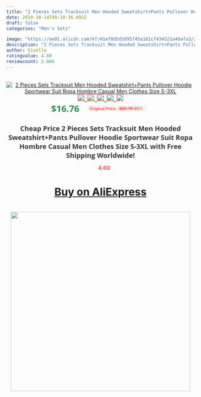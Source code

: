 ```yaml
---
title: "2 Pieces Sets Tracksuit Men Hooded Sweatshirt+Pants Pullover Hoodie Sportwear Suit Ropa Hombre Casual Men Clothes Size S-3XL"
date: 2020-10-14T08:10:36.892Z
draft: false
categories: "Men's Sets"

image: "https://ae01.alicdn.com/kf/H1ef0d5d3d95745a181cf434521a46afa3/2-Pieces-Sets-Tracksuit-Men-Hooded-Sweatshirt-Pants-Pullover-Hoodie-Sportwear-Suit-Ropa-Hombre-Casual-Men.jpg"
description: "2 Pieces Sets Tracksuit Men Hooded Sweatshirt+Pants Pullover Hoodie Sportwear Suit Ropa Hombre Casual Men Clothes Size S-3XL"
author: Giselle
ratingvalue: 4.60
reviewcount: 2.666
---
```

<br>
<div style="text-align: center;">
<a href="https://s.click.aliexpress.com/e/_9RGJ5b" target="_blank" rel="nofollow noopener noreferrer"><img alt="2 Pieces Sets Tracksuit Men Hooded Sweatshirt+Pants Pullover Hoodie Sportwear Suit Ropa Hombre Casual Men Clothes Size S-3XL" class="magnifier-image" src="https://ae01.alicdn.com/kf/H1ef0d5d3d95745a181cf434521a46afa3/2-Pieces-Sets-Tracksuit-Men-Hooded-Sweatshirt-Pants-Pullover-Hoodie-Sportwear-Suit-Ropa-Hombre-Casual-Men.jpg_640x640.jpg">
<br>
<img style="border:1px solid salmon" src="https://ae01.alicdn.com/kf/H1ef0d5d3d95745a181cf434521a46afa3/2-Pieces-Sets-Tracksuit-Men-Hooded-Sweatshirt-Pants-Pullover-Hoodie-Sportwear-Suit-Ropa-Hombre-Casual-Men.jpg_120x120.jpg">&nbsp;&nbsp;<img style="border:1px solid salmon" src="https://ae01.alicdn.com/kf/H7c483d4ff49a43a8a797432c66675217v/2-Pieces-Sets-Tracksuit-Men-Hooded-Sweatshirt-Pants-Pullover-Hoodie-Sportwear-Suit-Ropa-Hombre-Casual-Men.jpg_120x120.jpg">&nbsp;&nbsp;<img style="border:1px solid salmon" src="https://ae01.alicdn.com/kf/H2d15026281a94eaaa09f58b37011b9e0d/2-Pieces-Sets-Tracksuit-Men-Hooded-Sweatshirt-Pants-Pullover-Hoodie-Sportwear-Suit-Ropa-Hombre-Casual-Men.jpg_120x120.jpg">&nbsp;&nbsp;<img style="border:1px solid salmon" src="https://ae01.alicdn.com/kf/Hf8931dc1f76e4f1aaae6af78b1891832G/2-Pieces-Sets-Tracksuit-Men-Hooded-Sweatshirt-Pants-Pullover-Hoodie-Sportwear-Suit-Ropa-Hombre-Casual-Men.jpg_120x120.jpg">&nbsp;&nbsp;<img style="border:1px solid salmon" src="https://ae01.alicdn.com/kf/Hae3f9a26dcf741fe98e93c23cae85e26M/2-Pieces-Sets-Tracksuit-Men-Hooded-Sweatshirt-Pants-Pullover-Hoodie-Sportwear-Suit-Ropa-Hombre-Casual-Men.jpg_120x120.jpg"></a></div><br0>
<div style="text-align: center;"><span style="background-color: white; border: 0px; box-sizing: border-box; color: seagreen; display: inline-block; font-family: &quot;open sans&quot; , &quot;arial&quot; , &quot;helvetica&quot; , sans-serif , &quot;heiti&quot;; font-size: 24px; font-stretch: inherit; font-weight: 700; line-height: inherit; margin: 0px 10px 0px 0px; padding: 0px; vertical-align: middle;">$16.76 </span>
<span style="background: rgb(255 , 241 , 241); border-radius: 3px; border: 0px; box-sizing: border-box; color: #ff4747; display: inline-block; font-family: inherit; font-size: 12px; font-stretch: inherit; font-style: inherit; font-variant: inherit; font-weight: 600; line-height: inherit; margin: 0px; padding: 2px 5px; transform: scale(0.9); vertical-align: middle;">Original Price : <b style="text-decoration: line-through;">$25.79 </b> 35%&nbsp;&nbsp;</span></div>
<h1 style="color: #333333; display: inline-block; font-family: &quot;open sans&quot; , &quot;arial&quot; , &quot;helvetica&quot; , sans-serif , &quot;heiti&quot;; font-size: 18px; font-stretch: inherit; font-weight: 700; text-align: center;">Cheap Price 2 Pieces Sets Tracksuit Men Hooded Sweatshirt+Pants Pullover Hoodie Sportwear Suit Ropa Hombre Casual Men Clothes Size S-3XL with Free Shipping Worldwide!</h1>
<div style="color: #ff4747; text-align: center;">
<img src="https://4.bp.blogspot.com/-M0ZcTcb-5uY/XleCXlxnR4I/AAAAAAAAAEc/OrjgMkXV1oMQFaCRZj5HQwOCBcu3w1FegCPcBGAYYCw/s1600/star.png" style="height: 15px;">&nbsp;<b>4.60</b></div>
<div class="button_cont" align="center"><a class="buynow_a" href="https://s.click.aliexpress.com/e/_9RGJ5b" target="_blank" rel="nofollow noopener noreferrer"><H1>Buy on AliExpress</H1></a></div><br>
<div class="separator" style="clear: both; text-align: center;">
<img src="https://lh3.googleusercontent.com/-pTy5HemUv9M/XlePHvY0dAI/AAAAAAAAAE4/0nX5iRUoIWY8eMW9Dpxeirr157OZliDIgCLcBGAsYHQ/s1600/badge.gif" width="480">
</div>
